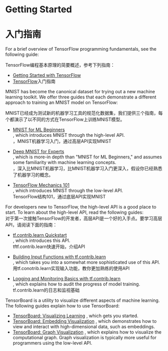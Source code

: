 # Getting Started

# 入门指南

For a brief overview of TensorFlow programming fundamentals, see the following guide:

TensorFlow编程基本原理的简要概述，参考下列指南：

* [Getting Started with TensorFlow](https://www.tensorflow.org/get_started/get_started)
* [TensorFlow](https://www.tensorflow.org/get_started/get_started)入门指南

MNIST has become the canonical dataset for trying out a new machine learning toolkit. We offer three guides that each demonstrate a different approach to training an MNIST model on TensorFlow:

MNIST已经成为测试新的机器学习工具的规范化数据集，我们提供三个指南，每个都演示了以不同的方式在TensorFlow上训练MNIST模型。

* [MNIST for ML Beginners](https://www.tensorflow.org/get_started/mnist/beginners)  
  , which introduces MNIST through the high-level API.  
  ，MNIST机器学习入门，通过高层API实现MNIST

* [Deep MNIST for Experts](https://www.tensorflow.org/get_started/mnist/pros)  
  , which is more-in depth than "MNIST for ML Beginners," and assumes some familiarity with machine learning concepts.  
  ，深入比MNIST机器学习，比MNIST机器学习入门更深入，假设你已经熟悉了机器学习的概念。

* [TensorFlow Mechanics 101](https://www.tensorflow.org/get_started/mnist/mechanics)  
  , which introduces MNIST through the low-level API.  
  TensorFlow结构101，通过底层API实现MNIST

For developers new to TensorFlow, the high-level API is a good place to start. To learn about the high-level API, read the following guides:  
对于第一次接触TensorFlow的开发者，高层API是一个好的入手点。要学习高层API，请阅读下面的指南：

* [tf.contrib.learn Quickstart](https://www.tensorflow.org/get_started/tflearn)  
  , which introduces this API.  
  tftf.contrib.learn快速开始，介绍API

* [Building Input Functions with tf.contrib.learn](https://www.tensorflow.org/get_started/input_fn)  
  , which takes you into a somewhat more sophisticated use of this API.  
  用tf.conotrib.learn实现输入功能，教你更加熟练的使用API

* [Logging and Monitoring Basics with tf.contrib.learn](https://www.tensorflow.org/get_started/monitors)  
  , which explains how to audit the progress of model training.  
  tf.contrib.learn的日志和监视基础

TensorBoard is a utility to visualize different aspects of machine learning. The following guides explain how to use TensorBoard:

* [TensorBoard: Visualizing Learning](https://www.tensorflow.org/get_started/summaries_and_tensorboard)
  , which gets you started.
* [TensorBoard: Embedding Visualization](https://www.tensorflow.org/get_started/embedding_viz)
  , which demonstrates how to view and interact with high-dimensional data, such as embeddings.
* [TensorBoard: Graph Visualization](https://www.tensorflow.org/get_started/graph_viz)
  , which explains how to visualize the computational graph. Graph visualization is typically more useful for programmers using the low-level API.



